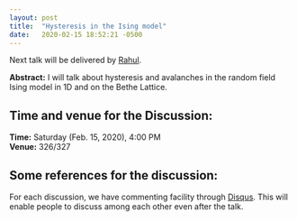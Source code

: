 ```yaml
---
layout: post
title:  "Hysteresis in the Ising model"
date:   2020-02-15 18:52:21 -0500
---
```

Next talk will be delivered by [Rahul](https://www.imsc.res.in/rahul_sunil_dandekar). 

**Abstract:** I will talk about hysteresis and avalanches in the random field Ising model in 1D and on the Bethe Lattice.

## Time and venue for the Discussion:
**Time:** Saturday (Feb. 15, 2020), 4:00 PM  
**Venue:** 326/327  

## Some references for the discussion:


For each discussion, we have commenting facility through [Disqus](https://disqus.com/). This will enable people to discuss among each other even after the talk.
